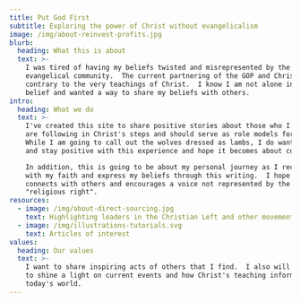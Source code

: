 ```yaml
---
title: Put God First
subtitle: Exploring the power of Christ without evangelicalism
image: /img/about-reinvest-profits.jpg
blurb:
  heading: What this is about
  text: >-
    I was tired of having my beliefs twisted and misrepresented by the
    evangelical community.  The current partnering of the GOP and Christians is
    contrary to the very teachings of Christ.  I know I am not alone in this
    belief and wanted a way to share my beliefs with others.
intro:
  heading: What we do
  text: >-
    I've created this site to share positive stories about those who I believe
    are following in Christ's steps and should serve as role models for others. 
    While I am going to call out the wolves dressed as lambs, I do want to try
    and stay positive with this experience and hope it becomes about community.

    In addition, this is going to be about my personal journey as I reconnect
    with my faith and express my beliefs through this writing.  I hope it
    connects with others and encourages a voice not represented by the
    "religious right".
resources:
  - image: /img/about-direct-sourcing.jpg
    text: Highlighting leaders in the Christian Left and other movements
  - image: /img/illustrations-tutorials.svg
    text: Articles of interest
values:
  heading: Our values
  text: >-
    I want to share inspiring acts of others that I find.  I also will be trying
    to shine a light on current events and how Christ's teaching inform us about
    today's world.
---
```


